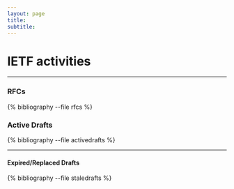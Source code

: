 ```yaml
---
layout: page
title:
subtitle: 
---
```



# IETF activities

---

### RFCs

{% bibliography --file rfcs %}


### Active Drafts
{% bibliography --file activedrafts %}

---

#### Expired/Replaced Drafts
{% bibliography --file staledrafts %}

